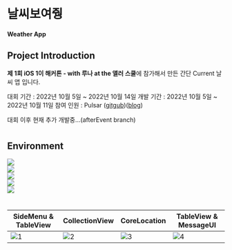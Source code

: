 # 날씨보여줭
#### Weather App

## Project Introduction

**제 1회 iOS 1이 해커톤 - with 루나 at the 앨러 스쿨**에 참가해서 만든 간단 Current 날씨 앱 입니다.

대회 기간 : 2022년 10월 5일 ~ 2022년 10월 14일
개발 기간 : 2022년 10월 5일 ~ 2022년 10월 11일
참여 인원 : Pulsar ([gitgub](https://github.com/gkals4417/gkals4417))([blog](https://velog.io/@gkals4417))

대회 이후 현재 추가 개발중...(afterEvent branch)
#

## Environment

<div align=left>
   <a href="https://developer.apple.com/kr/swift/"><img src="https://img.shields.io/badge/Swift5-FFFFFF?style=flat&logo=Swift&logoColor=F05138"/></a>
   <br/>
   <img src="https://img.shields.io/badge/Xcode 14.0.1-FFFFFF?style=flat&logo=Xcode&logoColor=147EFB"/></a>
   <br/>
   <a href="https://developer.apple.com/documentation/uikit"><img src="https://img.shields.io/badge/UIKit-FFFFFF?style=flat"/></a>
   <br/>
   <a href="https://github.com/jonkykong/SideMenu#readme"><img src="https://img.shields.io/badge/SideMenu-FFFFFF?style=flat"/></a>
   <br/>
   <img src="https://img.shields.io/badge/MacbookPro M1 Ultra-FFFFFF?style=flat"/></a>
</div> 

#


|SideMenu & TableView|CollectionView|CoreLocation|TableView & MessageUI|
|---|---|---|---|
|![1](https://user-images.githubusercontent.com/70322435/195484901-ef9fcef5-62e9-4337-ba22-d1fdda9f83ef.gif)|![2](https://user-images.githubusercontent.com/70322435/195484951-752de76e-4970-46db-8671-e4a8fc751459.gif)|![3](https://user-images.githubusercontent.com/70322435/195484969-9f983cd9-36e8-4e9c-9d08-6800a8579abc.gif)|![4](https://user-images.githubusercontent.com/70322435/195484982-bd4a39d5-80e7-4be2-9bf2-acdce4a5e2d5.gif)|
